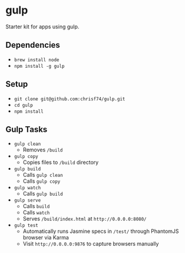 # gulp
Starter kit for apps using gulp.

## Dependencies
* `brew install node`
* `npm install -g gulp`

## Setup
* `git clone git@github.com:chrisf74/gulp.git`
* `cd gulp`
* `npm install`

## Gulp Tasks
* `gulp clean`
	* Removes `/build`
* `gulp copy`
	* Copies files to `/build` directory
* `gulp build`
	* Calls `gulp clean`
	* Calls `gulp copy`
* `gulp watch`
	* Calls `gulp build`
* `gulp serve`
	* Calls `build`
	* Calls `watch`
	* Serves `/build/index.html` at `http://0.0.0.0:8080/`
* `gulp test`
	* Automatically runs Jasmine specs in `/test/` through PhantomJS browser via Karma
	* Visit `http://0.0.0.0:9876` to capture browsers manually
